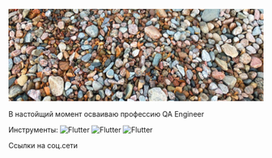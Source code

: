 ![Header](https://github.com/IrinaNastavneva/IrinaNastavneva/blob/main/assets/photo_5465451149969702550_y.jpg)

В настойщий момент осваиваю профессию QA Engineer

Инструменты:
![Flutter](https://img.shields.io/badge/-<Redmine>-<COLOR>)
![Flutter](https://img.shields.io/badge/-<Jira>-<COLOR>)
![Flutter](https://img.shields.io/badge/-<Git>-<COLOR>)

Ссылки на соц.сети